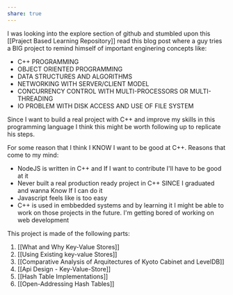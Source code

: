 ```yaml
---
share: true
---
```


I was looking into the explore section of github and stumbled upon this [[Praject Based Learning Repository]] read this blog post where a guy tries a BIG project to remind himself of important enginering concepts like:

- C++ PROGRAMMING
- OBJECT ORIENTED PROGRAMMING
- DATA STRUCTURES AND ALGORITHMS
- NETWORKING WITH SERVER/CLIENT MODEL
- CONCURRENCY CONTROL WITH MULTI-PROCESSORS OR MULTI-THREADING
- IO PROBLEM WITH DISK ACCESS AND USE OF FILE SYSTEM



Since I want to build a real project with C++ and improve my skills in this programming language I think this might be worth following up to replicate his steps. 

For some reason that I think I KNOW I want to be good at C++. Reasons that come to my mind:

- NodeJS is written in C++ and If I want to contribute I'll have to be good at it
- Never built a real production ready project in C++ SINCE I graduated and wanna Know If I can do it
- Javascript feels like is too easy
- C++ is used in embbedded systems and by learning it I might be able to work on those projects in the future. I'm getting bored of working on web development


This project is made of the following parts:

1. [[What and Why Key-Value Stores]]
2. [[Using Existing key-value Stores]]
3. [[Comparative Analysis of Arquitectures of Kyoto Cabinet and LevelDB]]
4. [[Api Design - Key-Value-Store]]
5. [[Hash Table Implementations]]
6. [[Open-Addressing Hash Tables]]